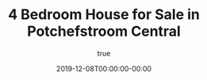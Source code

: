 ---
title: "4 Bedroom House for Sale in Potchefstroom Central"
description: 4 Bedroom House for Sale in Potchefstroom Central"
aliases: ["about-us","about-hugo","contact"]
author:
    name: "2 Bedroom Townhouse for Sale in Kannoniers Park"
date: 2019-12-08T00:00:00-00:00
buttonimage: "img/house2.png"
images: ["img/house2.png"]
draft: false
weight: 1
---